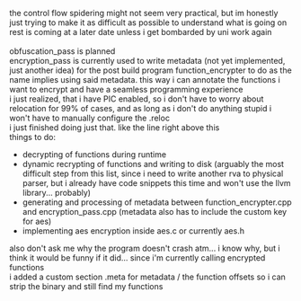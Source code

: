 the control flow spidering might not seem very practical, but im honestly just trying to make it as difficult as possible to understand what is going on \
rest is coming at a later date unless i get bombarded by uni work again \
\
obfuscation_pass is planned \
encryption_pass is currently used to write metadata (not yet implemented, just another idea) for the post build program function_encrypter to do as the name implies using said metadata. this way i can annotate the functions i want to encrypt and have a seamless programming experience \
i just realized, that i have PIC enabled, so i don't have to worry about relocation for 99% of cases, and as long as i don't do anything stupid i won't have to manually configure the .reloc \
i just finished doing just that. like the line right above this \
things to do:
- decrypting of functions during runtime
- dynamic recrypting of functions and writing to disk (arguably the most difficult step from this list, since i need to write another rva to physical parser, but i already have code snippets this time and won't use the llvm library... probably)
- generating and processing of metadata between function_encrypter.cpp and encryption_pass.cpp (metadata also has to include the custom key for aes) 
- implementing aes encryption inside aes.c or currently aes.h

also don't ask me why the program doesn't crash atm... i know why, but i think it would be funny if it did... since i'm currently calling encrypted functions \
i added a custom section .meta for metadata / the function offsets so i can strip the binary and still find my functions
